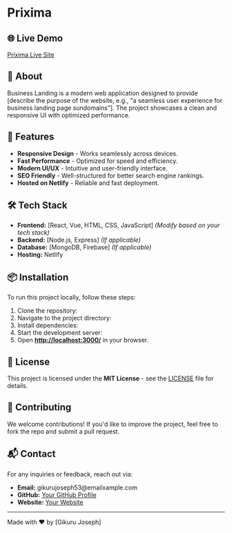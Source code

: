 # Prixima



## 🌐 Live Demo

[Prixima Live Site](https://prixima.netlify.app/)

## 📌 About

Business Landing is a modern web application designed to provide [describe the purpose of the website, e.g., "a seamless user experience for business landing page sundomains"]. The project showcases a clean and responsive UI with optimized performance.

## 🚀 Features

- **Responsive Design** - Works seamlessly across devices.
- **Fast Performance** - Optimized for speed and efficiency.
- **Modern UI/UX** - Intuitive and user-friendly interface.
- **SEO Friendly** - Well-structured for better search engine rankings.
- **Hosted on Netlify** - Reliable and fast deployment.

## 🛠️ Tech Stack

- **Frontend:** [React, Vue, HTML, CSS, JavaScript] *(Modify based on your tech stack)*
- **Backend:** [Node.js, Express] *(If applicable)*
- **Database:** [MongoDB, Firebase] *(If applicable)*
- **Hosting:** Netlify

## 📦 Installation

To run this project locally, follow these steps:

1. Clone the repository:
2. Navigate to the project directory:
3. Install dependencies:
4. Start the development server:
5. Open **[http://localhost:3000/](http://localhost:3000/)** in your browser.

## 📜 License

This project is licensed under the **MIT License** - see the [LICENSE](LICENSE) file for details.

## 🤝 Contributing

We welcome contributions! If you'd like to improve the project, feel free to fork the repo and submit a pull request.

## 📬 Contact

For any inquiries or feedback, reach out via:

- **Email:** gikurujoseph53\@emailxample.com
- **GitHub:** [Your GitHub Profile](https://github.com/JosephNderitu)
- **Website:** [Your Website](https://nderitu.pythonanywhere.com/)

---

Made with ❤️ by [Gikuru Joseph]

